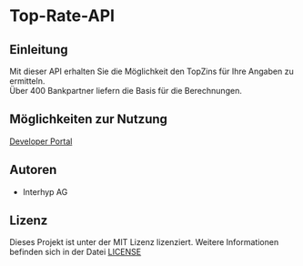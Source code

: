 # Top-Rate-API
## Einleitung
Mit dieser API erhalten Sie die Möglichkeit den TopZins für Ihre Angaben zu ermitteln.  
Über 400 Bankpartner liefern die Basis für die Berechnungen.
## Möglichkeiten zur Nutzung
[Developer Portal](https://interhyp.github.io/Developer-Portal/top-rate.html#tag/top-rate)
## Autoren
* Interhyp AG
## Lizenz
Dieses Projekt ist unter der MIT Lizenz lizenziert. Weitere Informationen befinden sich in der Datei [LICENSE](https://github.com/Interhyp/api-loan-and-product/blob/master/LICENSE)
